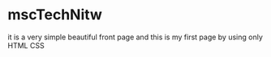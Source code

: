 # mscTechNitw
it is a very simple beautiful front page and this is my first page by using only HTML CSS
